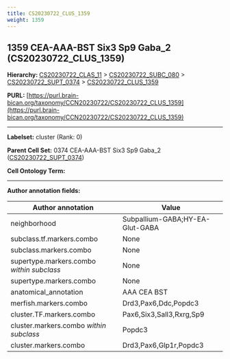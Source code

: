 ```yaml
---
title: CS20230722_CLUS_1359
weight: 1359
---
```

## 1359 CEA-AAA-BST Six3 Sp9 Gaba_2 (CS20230722_CLUS_1359)
<b>Hierarchy: </b>
[CS20230722_CLAS_11](../CS20230722_CLAS_11) >
[CS20230722_SUBC_080](../CS20230722_SUBC_080) >
[CS20230722_SUPT_0374](../CS20230722_SUPT_0374) >
[CS20230722_CLUS_1359](../CS20230722_CLUS_1359)

**PURL:** [https://purl.brain-bican.org/taxonomy/CCN20230722/CS20230722_CLUS_1359](https://purl.brain-bican.org/taxonomy/CCN20230722/CS20230722_CLUS_1359)

---


**Labelset:** cluster (Rank: 0)

**Parent Cell Set:** 0374 CEA-AAA-BST Six3 Sp9 Gaba_2 ([CS20230722_SUPT_0374](../CS20230722_SUPT_0374))



**Cell Ontology Term:** 

[MARKER GENES.]: #


---

[TRANSFERRED ANNOTATIONS.]: #


[AUTHOR ANNOTATION FIELDS.]: #


**Author annotation fields:**

| Author annotation | Value |
|-------------------|-------|
|neighborhood|Subpallium-GABA;HY-EA-Glut-GABA|
|subclass.tf.markers.combo|None|
|subclass.markers.combo|None|
|supertype.markers.combo _within subclass_|None|
|supertype.markers.combo|None|
|anatomical_annotation|AAA CEA BST|
|merfish.markers.combo|Drd3,Pax6,Ddc,Popdc3|
|cluster.TF.markers.combo|Pax6,Six3,Sall3,Rxrg,Sp9|
|cluster.markers.combo _within subclass_|Popdc3|
|cluster.markers.combo|Drd3,Pax6,Glp1r,Popdc3|
